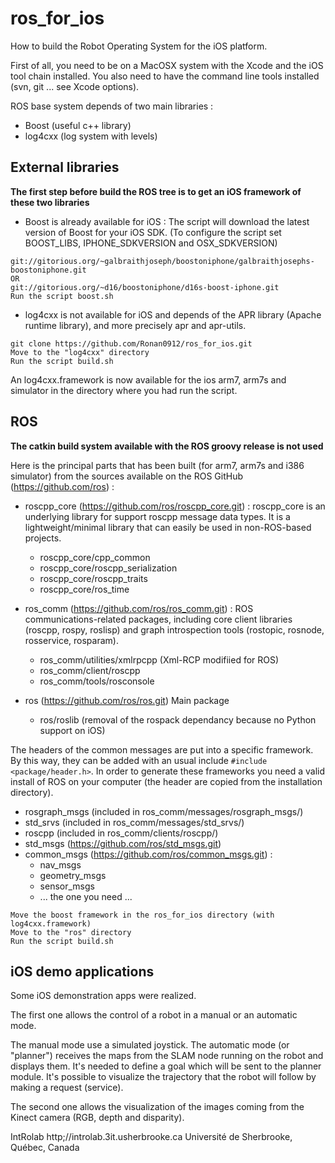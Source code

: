 ros_for_ios
===========

How to build the Robot Operating System for the iOS platform.

First of all, you need to be on a MacOSX system with the Xcode and the iOS tool
chain installed. You also need to have the command line tools installed (svn,
 git ... see Xcode options). 

ROS base system depends of two main libraries :
- Boost (useful c++ library)
- log4cxx (log system with levels)

External libraries
------------------

**The first step before build the ROS tree is to get an iOS framework of these
two libraries**

* Boost is already available for iOS :
The script will download the latest version of Boost for your iOS SDK.
(To configure the script set BOOST_LIBS, IPHONE_SDKVERSION and OSX_SDKVERSION)

```
git://gitorious.org/~galbraithjoseph/boostoniphone/galbraithjosephs-boostoniphone.git
OR
git://gitorious.org/~d16/boostoniphone/d16s-boost-iphone.git
Run the script boost.sh
```
 
* log4cxx is not available for iOS and depends of the APR library (Apache
runtime library), and more precisely apr and apr-utils.

```
git clone https://github.com/Ronan0912/ros_for_ios.git
Move to the "log4cxx" directory
Run the script build.sh
```

An log4cxx.framework is now available for the ios arm7, arm7s and simulator in
the directory where you had run the script.

ROS
---

**The catkin build system available with the ROS groovy release is not used**

Here is the principal parts that has been built (for arm7, arm7s and i386
simulator) from the sources available on the ROS GitHub 
(https://github.com/ros) :

* roscpp_core (https://github.com/ros/roscpp_core.git) :
roscpp_core is an underlying library for support roscpp message data types. It is a 
lightweight/minimal library that can easily be used in non-ROS-based projects.
	- roscpp_core/cpp_common
	- roscpp_core/roscpp_serialization
	- roscpp_core/roscpp_traits
	- roscpp_core/ros_time


* ros_comm (https://github.com/ros/ros_comm.git) :
ROS communications-related packages, including core client libraries (roscpp, rospy,
roslisp) and graph introspection tools (rostopic, rosnode, rosservice, rosparam).
    - ros_comm/utilities/xmlrpcpp (Xml-RCP modifiied for ROS)
    - ros_comm/client/roscpp
    - ros_comm/tools/rosconsole


* ros (https://github.com/ros/ros.git)
Main package
    - ros/roslib (removal of the rospack dependancy because no Python support
        on iOS)

The headers of the common messages are put into a specific framework. By this
way, they can be added with an usual include `#include <package/header.h>`.
In order to generate these frameworks you need a valid install of ROS on your
computer (the header are copied from the installation directory).

- rosgraph_msgs (included in ros_comm/messages/rosgraph_msgs/)
- std_srvs (included in ros_comm/messages/std_srvs/)
- roscpp (included in ros_comm/clients/roscpp/)
- std_msgs (https://github.com/ros/std_msgs.git)
- common_msgs (https://github.com/ros/common_msgs.git) :
	- nav_msgs
	- geometry_msgs
	- sensor_msgs
	- ... the one you need ...

```
Move the boost framework in the ros_for_ios directory (with log4cxx.framework)
Move to the "ros" directory
Run the script build.sh
```

iOS demo applications
---------------------

Some iOS demonstration apps were realized.

The first one allows the control of a robot in a manual or an automatic mode.

The manual mode use a simulated joystick. The automatic mode (or "planner")
receives the maps from the SLAM node running on the robot and displays them.
It's needed to define a goal which will be sent to the planner module.
It's possible to visualize the trajectory that the robot will follow by 
making a request (service).

The second one allows the visualization of the images coming from the Kinect
camera (RGB, depth and disparity).

IntRolab
http;//introlab.3it.usherbrooke.ca
Université de Sherbrooke, Québec, Canada